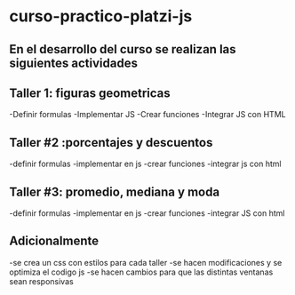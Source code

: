 # curso-practico-platzi-js

## En el desarrollo del curso se realizan las siguientes actividades

## Taller 1: figuras geometricas

-Definir formulas
-Implementar JS
-Crear funciones
-Integrar JS con HTML

## Taller #2 :porcentajes y descuentos

-definir formulas
-implementar en js
-crear funciones
-integrar js con html

## Taller #3: promedio, mediana y moda

-definir formulas 
-implementar en js
-crear funciones
-integrar JS con html

## Adicionalmente 
-se crea un css con estilos para cada taller
-se hacen modificaciones y se optimiza el codigo js
-se hacen cambios para que las distintas ventanas sean responsivas
